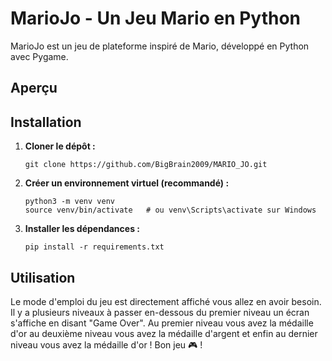 # MarioJo - Un Jeu Mario en Python

MarioJo est un jeu de plateforme inspiré de Mario, développé en Python avec Pygame.

## Aperçu



## Installation

1.  **Cloner le dépôt :**
    ```
    git clone https://github.com/BigBrain2009/MARIO_JO.git
    
    ```

2.  **Créer un environnement virtuel (recommandé) :**
    ```
    python3 -m venv venv
    source venv/bin/activate   # ou venv\Scripts\activate sur Windows
    ```

3.  **Installer les dépendances :**
    ```
    pip install -r requirements.txt
    ```

## Utilisation

Le mode d'emploi du jeu est directement affiché vous allez en avoir besoin.
Il y a plusieurs niveaux à passer en-dessous du premier niveau un écran s'affiche en disant "Game Over".
Au premier niveau vous avez la médaille d'or au deuxième niveau vous avez la médaille d'argent et enfin au dernier niveau vous avez la médaille d'or !
Bon jeu 🎮 !


